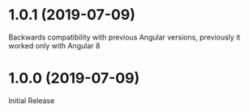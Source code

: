 <a name="1.0.1"></a>

# 1.0.1 (2019-07-09)

Backwards compatibility with previous Angular versions, previously it worked only with Angular 8

<a name="1.0.0"></a>

# 1.0.0 (2019-07-09)

Initial Release
